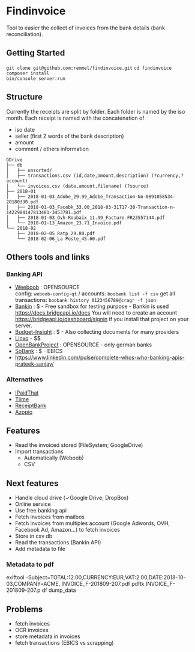 # Findinvoice

Tool to easier the collect of invoices from the bank details (bank reconciliation).

## Getting Started

`git clone git@github.com:remmel/findinvoice.git`
`cd findinvoice`  
`composer install`  
`bin/console server:run`

## Structure

Currently the receipts are split by folder. Each folder is named by the iso month.
Each receipt is named with the concatenation of 
- iso date
- seller (first 2 words of the bank description)
- amount
- comment / others information

```
GDrive
├── db
│   ├── unsorted/
│   ├── transactions.csv (id,date,amount,description) (?currency,?account)
│   └── invoices.csv (date,amount,filename) (?source)
├── 2018-01
│   ├── 2018-01-03_Adobe_29.99_Adobe_Transaction-No-0891058534-20180330.pdf
│   ├── 2018-01-03_Facebk_33.00_2018-03-31T17-30-Transaction-n-1422984147813481-3453781.pdf
│   ├── 2018-01-03_Ovh-Roubaix_11.99_Facture-FR23557144.pdf
│   └── 2018-01-13_Amazon_23.71_Invoice.pdf
└── 2018-02
    ├── 2018-02-05_Ratp_29.80.pdf
    └── 2018-02-06_La Poste_45.60.pdf
```

## Others tools and links

### Banking API

- [Weeboob](http://weboob.org/applications/boobank) : OPENSOURCE  
  config: `weboob-config-qt` / accounts: `boobank list -f csv` get all transactions: `boobank history 0123456789@cragr -f json`
- [Bankin](https://docs.bridgeapi.io/docs) : $ - Free sandbox for testing purpose - Bankin is used https://docs.bridgeapi.io/docs
  You will need to create an account https://bridgeapi.io/dashboard/signin if you install that project on your server.  
- [Budget-Insight](https://www.budget-insight.com/budgea-api) : $ - Also collecting documents for many providers
- [Linxo](https://www.linxo.com/api-linxo-connect/) - $$
- [OpenBankProject](api.openbankproject.com) : OPENSOURCE - only german banks
- [SoBank](http://www.sobank.fr/) : $ - EBICS
- https://www.linkedin.com/pulse/complete-whos-who-banking-apis-prateek-sanjay/

### Alternatives

- [IPaidThat](http://ipaidthat.io)
- [Tiime](https://www.tiime.fr/)
- [ReceiptBank](https://www.receipt-bank.com)
- [Azopio](https://app.azopio.com/)

## Features
- Read the invoiced stored (FileSystem; GoogleDrive)
- Import transactions  
  - Automatically (Weboob)  
  - CSV  

## Next features
- Handle cloud drive (✓Google Drive; DropBox)
- Online service
- Use free banking api
- Fetch invoices from mailbox
- Fetch invoices from multiples account (Google Adwords, OVH, Facebook Ad, Amazon...) to fetch invoices
- Store in csv db
- Read the transactions (Bankin API)  
- Add metadata to file

### Metadata to pdf
exiftool -Subject=TOTAL:12.00,CURRENCY:EUR,VAT:2.00,DATE:2018-10-03,COMPANY=ACME, INVOICE_F-201809-207.pdf
pdftk INVOICE_F-201809-207.p
df dump_data

## Problems
- fetch invoices
- OCR invoices
- store metadata in invoices
- fetch transactions (EBICS vs scrapping)